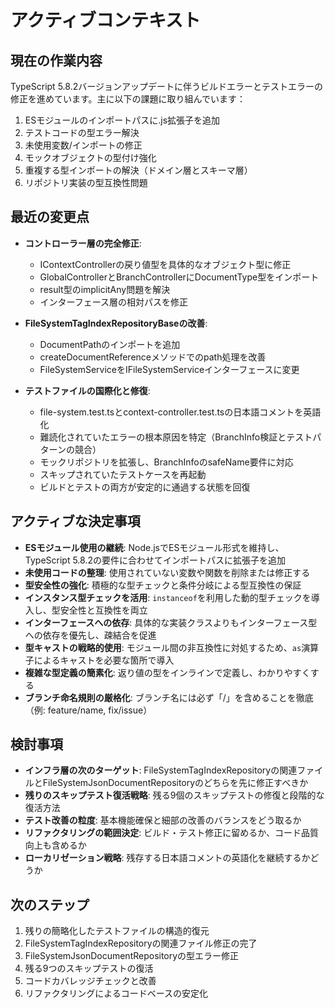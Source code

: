 # アクティブコンテキスト

## 現在の作業内容

TypeScript 5.8.2バージョンアップデートに伴うビルドエラーとテストエラーの修正を進めています。主に以下の課題に取り組んでいます：

1. ESモジュールのインポートパスに.js拡張子を追加
2. テストコードの型エラー解決
3. 未使用変数/インポートの修正
4. モックオブジェクトの型付け強化
5. 重複する型インポートの解決（ドメイン層とスキーマ層）
6. リポジトリ実装の型互換性問題

## 最近の変更点

- **コントローラー層の完全修正**:
  - IContextControllerの戻り値型を具体的なオブジェクト型に修正
  - GlobalControllerとBranchControllerにDocumentType型をインポート
  - result型のimplicitAny問題を解決
  - インターフェース層の相対パスを修正

- **FileSystemTagIndexRepositoryBaseの改善**:
  - DocumentPathのインポートを追加
  - createDocumentReferenceメソッドでのpath処理を改善
  - FileSystemServiceをIFileSystemServiceインターフェースに変更

- **テストファイルの国際化と修復**:
  - file-system.test.tsとcontext-controller.test.tsの日本語コメントを英語化
  - 難読化されていたエラーの根本原因を特定（BranchInfo検証とテストパターンの競合）
  - モックリポジトリを拡張し、BranchInfoのsafeName要件に対応
  - スキップされていたテストケースを再起動
  - ビルドとテストの両方が安定的に通過する状態を回復

## アクティブな決定事項

- **ESモジュール使用の継続**: Node.jsでESモジュール形式を維持し、TypeScript 5.8.2の要件に合わせてインポートパスに拡張子を追加
- **未使用コードの整理**: 使用されていない変数や関数を削除または修正する
- **型安全性の強化**: 積極的な型チェックと条件分岐による型互換性の保証
- **インスタンス型チェックを活用**: `instanceof`を利用した動的型チェックを導入し、型安全性と互換性を両立
- **インターフェースへの依存**: 具体的な実装クラスよりもインターフェース型への依存を優先し、疎結合を促進
- **型キャストの戦略的使用**: モジュール間の非互換性に対処するため、`as`演算子によるキャストを必要な箇所で導入
- **複雑な型定義の簡素化**: 返り値の型をインラインで定義し、わかりやすくする
- **ブランチ命名規則の厳格化**: ブランチ名には必ず「/」を含めることを徹底（例: feature/name, fix/issue）

## 検討事項

- **インフラ層の次のターゲット**: FileSystemTagIndexRepositoryの関連ファイルとFileSystemJsonDocumentRepositoryのどちらを先に修正すべきか
- **残りのスキップテスト復活戦略**: 残る9個のスキップテストの修復と段階的な復活方法
- **テスト改善の粒度**: 基本機能確保と細部の改善のバランスをどう取るか
- **リファクタリングの範囲決定**: ビルド・テスト修正に留めるか、コード品質向上も含めるか
- **ローカリゼーション戦略**: 残存する日本語コメントの英語化を継続するかどうか

## 次のステップ

1. 残りの簡略化したテストファイルの構造的復元
2. FileSystemTagIndexRepositoryの関連ファイル修正の完了
3. FileSystemJsonDocumentRepositoryの型エラー修正
4. 残る9つのスキップテストの復活
5. コードカバレッジチェックと改善
6. リファクタリングによるコードベースの安定化